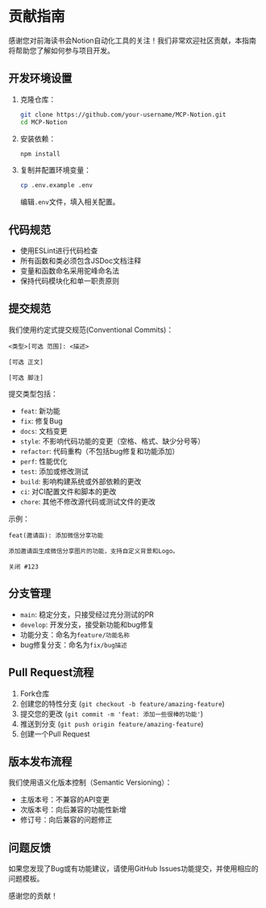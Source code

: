 # 贡献指南

感谢您对前海读书会Notion自动化工具的关注！我们非常欢迎社区贡献，本指南将帮助您了解如何参与项目开发。

## 开发环境设置

1. 克隆仓库：
   ```bash
   git clone https://github.com/your-username/MCP-Notion.git
   cd MCP-Notion
   ```

2. 安装依赖：
   ```bash
   npm install
   ```

3. 复制并配置环境变量：
   ```bash
   cp .env.example .env
   ```
   
   编辑`.env`文件，填入相关配置。

## 代码规范

- 使用ESLint进行代码检查
- 所有函数和类必须包含JSDoc文档注释
- 变量和函数命名采用驼峰命名法
- 保持代码模块化和单一职责原则

## 提交规范

我们使用约定式提交规范(Conventional Commits)：

```
<类型>[可选 范围]: <描述>

[可选 正文]

[可选 脚注]
```

提交类型包括：
- `feat`: 新功能
- `fix`: 修复Bug
- `docs`: 文档变更
- `style`: 不影响代码功能的变更（空格、格式、缺少分号等）
- `refactor`: 代码重构（不包括bug修复和功能添加）
- `perf`: 性能优化
- `test`: 添加或修改测试
- `build`: 影响构建系统或外部依赖的更改
- `ci`: 对CI配置文件和脚本的更改
- `chore`: 其他不修改源代码或测试文件的更改

示例：
```
feat(邀请函): 添加微信分享功能

添加邀请函生成微信分享图片的功能，支持自定义背景和Logo。

关闭 #123
```

## 分支管理

- `main`: 稳定分支，只接受经过充分测试的PR
- `develop`: 开发分支，接受新功能和bug修复
- 功能分支：命名为`feature/功能名称`
- bug修复分支：命名为`fix/bug描述`

## Pull Request流程

1. Fork仓库
2. 创建您的特性分支 (`git checkout -b feature/amazing-feature`)
3. 提交您的更改 (`git commit -m 'feat: 添加一些很棒的功能'`)
4. 推送到分支 (`git push origin feature/amazing-feature`)
5. 创建一个Pull Request

## 版本发布流程

我们使用语义化版本控制（Semantic Versioning）：

- 主版本号：不兼容的API变更
- 次版本号：向后兼容的功能性新增
- 修订号：向后兼容的问题修正

## 问题反馈

如果您发现了Bug或有功能建议，请使用GitHub Issues功能提交，并使用相应的问题模板。

感谢您的贡献！ 